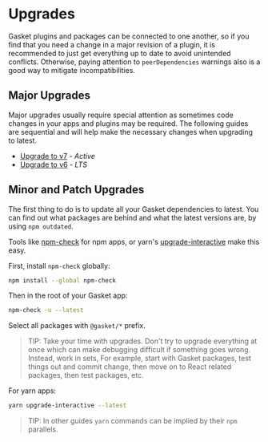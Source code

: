 # Upgrades

Gasket plugins and packages can be connected to one another, so if you find that
you need a change in a major revision of a plugin, it is recommended to just get
everything up to date to avoid unintended conflicts. Otherwise, paying attention
to `peerDependencies` warnings also is a good way to mitigate incompatibilities.

## Major Upgrades

Major upgrades usually require special attention as sometimes code changes in
your apps and plugins may be required. The following guides are sequential and
will help make the necessary changes when upgrading to latest.

- [Upgrade to v7] - _Active_
- [Upgrade to v6] - _LTS_

## Minor and Patch Upgrades

The first thing to do is to update all your Gasket dependencies to latest. You
can find out what packages are behind and what the latest versions are, by using
`npm outdated`.

Tools like [npm-check] for npm apps, or yarn's [upgrade-interactive] make this
easy.

First, install `npm-check` globally:

```bash
npm install --global npm-check
```

Then in the root of your Gasket app:

```bash
npm-check -u --latest
```

Select all packages with `@gasket/*` prefix.

> TIP: Take your time with upgrades. Don't try to upgrade everything at once
> which can make debugging difficult if something goes wrong. Instead, work in
> sets, For example, start with Gasket packages, test things out and commit
> change, then move on to React related packages, then test packages, etc.

For yarn apps:

```bash
yarn upgrade-interactive --latest
```

> TIP: In other guides `yarn` commands can be implied by their `npm` parallels.

<!-- LINKS -->

[upgrade to v7]: upgrade-to-7.md
[upgrade to v6]: upgrade-to-6.md
[npm-check]: https://github.com/dylang/npm-check#npm-check
[upgrade-interactive]: https://yarnpkg.com/lang/en/docs/cli/upgrade-interactive/

